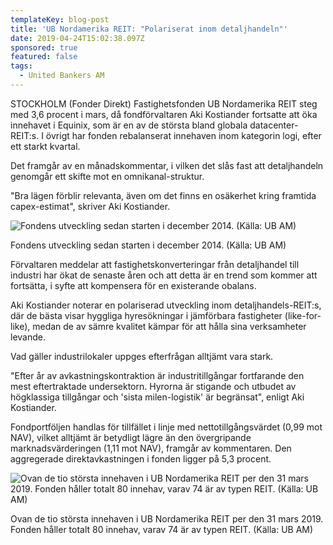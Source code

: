 ```yaml
---
templateKey: blog-post
title: 'UB Nordamerika REIT: "Polariserat inom detaljhandeln"'
date: 2019-04-24T15:02:38.097Z
sponsored: true
featured: false
tags:
  - United Bankers AM
---
```

STOCKHOLM (Fonder Direkt) Fastighetsfonden UB Nordamerika REIT steg med 3,6 procent i mars, då fondförvaltaren Aki Kostiander fortsatte att öka innehavet i Equinix, som är en av de största bland globala datacenter-REIT:s. I övrigt har fonden rebalanserat innehaven inom kategorin logi, efter ett starkt kvartal.

Det framgår av en månadskommentar, i vilken det slås fast att detaljhandeln genomgår ett skifte mot en omnikanal-struktur.

"Bra lägen förblir relevanta, även om det finns en osäkerhet kring framtida capex-estimat", skriver Aki Kostiander.

![Fondens utveckling sedan starten i december 2014. (Källa: UB AM)](/img/ub24apr.png)

<span class="image-caption">Fondens utveckling sedan starten i december 2014. (Källa: UB AM)</span>

Förvaltaren meddelar att fastighetskonverteringar från detaljhandel till industri har ökat de senaste åren och att detta är en trend som kommer att fortsätta, i syfte att kompensera för en existerande obalans.



Aki Kostiander noterar en polariserad utveckling inom detaljhandels-REIT:s, där de bästa visar hyggliga hyresökningar i jämförbara fastigheter (like-for-like), medan de av sämre kvalitet kämpar för att hålla sina verksamheter levande.



Vad gäller industrilokaler uppges efterfrågan alltjämt vara stark.



"Efter år av avkastningskontraktion är industritillgångar fortfarande den mest eftertraktade undersektorn. Hyrorna är stigande och utbudet av högklassiga tillgångar och 'sista milen-logistik' är begränsat", enligt Aki Kostiander.



Fondportföljen handlas för tillfället i linje med nettotillgångsvärdet (0,99 mot NAV), vilket alltjämt är betydligt lägre än den övergripande marknadsvärderingen (1,11 mot NAV), framgår av kommentaren. Den aggregerade direktavkastningen i fonden ligger på 5,3 procent.

![Ovan de tio största innehaven i UB Nordamerika REIT per den 31 mars 2019. Fonden håller totalt 80 innehav, varav 74 är av typen REIT. (Källa: UB AM)](/img/ub24apr2.png)

<span class="image-caption">Ovan de tio största innehaven i UB Nordamerika REIT per den 31 mars 2019. Fonden håller totalt 80 innehav, varav 74 är av typen REIT. (Källa: UB AM)</span>
